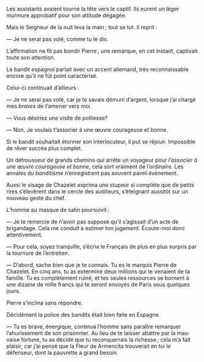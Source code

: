 Les assistants avaient tourné la tête vers le captif. Ils eurent un léger
murmure approbatif pour son attitude dégagée.

Mais le Seigneur de la nuit leva la main ; tout se tut. Il reprit :

— Je ne serai pas volé, comme tu le dis.

L’affirmation ne fit pas bondir Pierre ; une remarque, en cet instant, 
captivait toute son attention.

Le bandit espagnol parlait avec un accent allemand, très reconnaissable
encore qu’il ne fût point caractérisé.

Celui-ci continuait d’ailleurs :

— Je ne serai pas volé, car je te savais démuni d’argent, lorsque j’ai
chargé mes _braves_ de t’amener vers moi.

— Vous désiriez une visite de politesse?

— Non. Je voulais t’associer à une œuvre courageuse et bonne.

Si le bandit souhaitait étonner son interlocuteur, il put se réjouir. 
Impossible de rêver succès plus complet.

Un détrousseur de grands chemins qui arrête un voyageur pour _l’associer
à une œuvre courageuse et bonne_, cela sort vraiment de l’ordinaire. Les
annales du _banditisme_ n’enregistrent pas souvent pareil événement.

Aussi le visage de Chazelet exprima une stupeur si complète que de
petits rires s’élevèrent dans le cercle des auditeurs, s’éteignant aussitôt sur
un nouveau geste du chef.

L’homme au masque de satin poursuivit :

— Je te remercie de n’avoir pas supposé qu’il s’agissait d’un acte de
brigandage. Cela me conduit à estimer ton jugement. Écoute-moi donc
attentivement.

— Pour cela, soyez tranquille, s’écria le Français de plus en plus surpris
par la tournure de l’entretien.

— D’abord, sache bien que je te connais. Tu es le marquis Pierre de
Chazelet. En cinq ans, tu as exterminé deux millions qui te venaient de ta
famille. Tu es complètement ruiné, et tes seules ressources se bornent à une
dizaine de mille francs qui te seront envoyés de Paris sous quelques jours.

Pierre s’inclina sans répondre.

Décidément la police des bandits était bien faite en Espagne.

— Tu es brave, énergique, continua l’homme sans paraître remarquer
l’ahurissement de son prisonnier. Au lieu de te laisser abattre par la mau-
vaise fortune, tu as décidé que tu reconquerrais la richesse ; cela m’a fait
plaisir, car j’ai pensé que la Fleur de Armencita trouverait en toi le
défenseur, dont la pauvrette a grand besoin.
